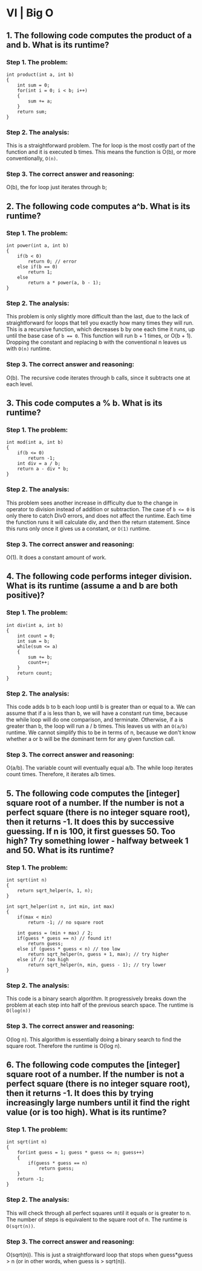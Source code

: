 # VI | Big O

## 1. The following code computes the product of a and b. What is its runtime?

### Step 1. The problem:
```
int product(int a, int b)
{
	int sum = 0;
	for(int i = 0; i < b; i++)
	{
		sum += a;
	}
	return sum;
}
```

### Step 2. The analysis:
This is a straightforward problem. The for loop is the most costly part of the function and it is executed b times. This means the function is O(b), or more conventionally, `O(n)`.

### Step 3. The correct answer and reasoning:
O(b), the for loop just iterates through b;

## 2. The following code computes a^b. What is its runtime?

### Step 1. The problem:
```
int power(int a, int b)
{
	if(b < 0)
		return 0; // error
	else if(b == 0)
		return 1;
	else
		return a * power(a, b - 1);
}
```

### Step 2. The analysis:
This problem is only slightly more difficult than the last, due to the lack of straightforward for loops that tell you exactly how many times they will run. This is a recursive function, which decreases b by one each time it runs, up until the base case of `b == 0`. This function will run b + 1 times, or O(b + 1). Dropping the constant and replacing b with the conventional n leaves us with `O(n)` runtime.

### Step 3. The correct answer and reasoning:
O(b). The recursive code iterates through b calls, since it subtracts one at each level.

## 3. This code computes a % b. What is its runtime?

### Step 1. The problem:
```
int mod(int a, int b)
{
	if(b <= 0)
		return -1;
	int div = a / b;
	return a - div * b;
}
```

### Step 2. The analysis:
This problem sees another increase in difficulty due to the change in operator to division instead of addition or subtraction. The case of `b <= 0` is only there to catch Div0 errors, and does not affect the runtime. Each time the function runs it will calculate div, and then the return statement. Since this runs only once it gives us a constant, or `O(1)` runtime.

### Step 3. The correct answer and reasoning:
O(1). It does a constant amount of work.

## 4. The following code performs integer division. What is its runtime (assume a and b are both positive)?

### Step 1. The problem:
```
int div(int a, int b)
{
	int count = 0;
	int sum = b;
	while(sum <= a)
	{
		sum += b;
		count++;
	}
	return count;
}
```

### Step 2. The analysis:
This code adds b to b each loop until b is greater than or equal to a. We can assume that if a is less than b, we will have a constant run time, because the while loop will do one comparison, and terminate. Otherwise, if a is greater than b, the loop will run a / b times. This leaves us with an `O(a/b)` runtime. We cannot simplify this to be in terms of n, because we don't know whether a or b will be the dominant term for any given function call.

### Step 3. The correct answer and reasoning:
O(a/b). The variable count will eventually equal a/b. The while loop iterates count times. Therefore, it iterates a/b times.

## 5. The following code computes the [integer] square root of a number. If the number is not a perfect square (there is no integer square root), then it returns -1. It does this by successive guessing. If n is 100, it first guesses 50. Too high? Try something lower - halfway betweek 1 and 50. What is its runtime?

### Step 1. The problem:
```
int sqrt(int n)
{
	return sqrt_helper(n, 1, n);
}

int sqrt_helper(int n, int min, int max)
{
	if(max < min)
		return -1; // no square root

	int guess = (min + max) / 2;
	if(guess * guess == n) // found it!
		return guess;
	else if (guess * guess < n) // too low
		return sqrt_helper(n, guess + 1, max); // try higher
	else if // too high
		return sqrt_helper(n, min, guess - 1); // try lower
}
```

### Step 2. The analysis:
This code is a binary search algorithm. It progressively breaks down the problem at each step into half of the previous search space. The runtime is `O(log(n))`

### Step 3. The correct answer and reasoning:
O(log n). This algorithm is essentially doing a binary search to find the square root. Therefore the runtime is O(log n).

## 6. The following code computes the [integer] square root of a number. If the number is not a perfect square (there is no integer square root), then it returns -1. It does this by trying increasingly large numbers until it find the right value (or is too high). What is its runtime?

### Step 1. The problem:
```
int sqrt(int n)
{
	for(int guess = 1; guess * guess <= n; guess++)
	{
		if(guess * guess == n)
			return guess;
	}
	return -1;
}
```

### Step 2. The analysis:
This will check through all perfect squares until it equals or is greater to n. The number of steps is equivalent to the square root of n. The runtime is `O(sqrt(n))`.

### Step 3. The correct answer and reasoning:
O(sqrt(n)). This is just a straightforward loop that stops when guess*guess > n (or in other words, when guess is > sqrt(n)).
